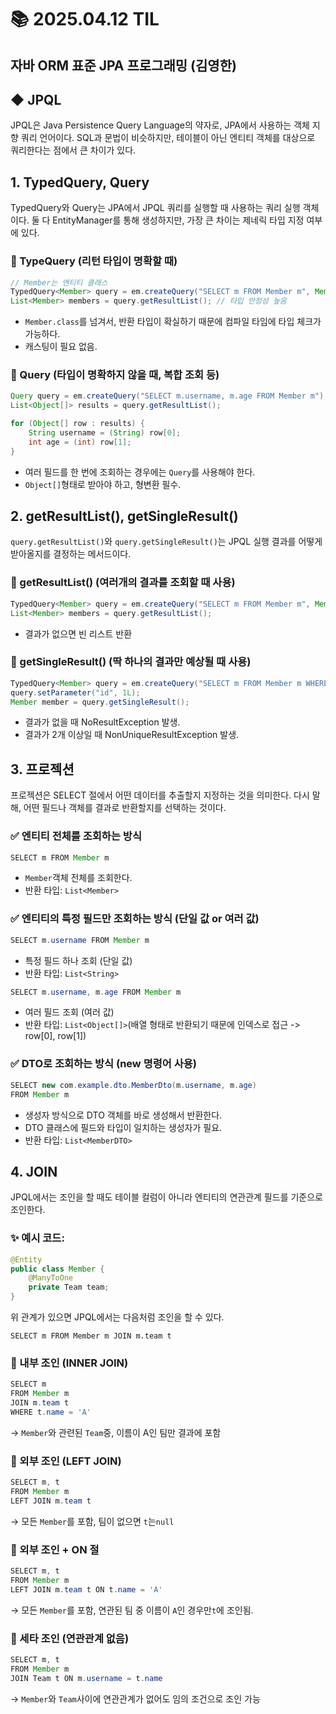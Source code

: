 # 📚 2025.04.12 TIL
## 자바 ORM 표준 JPA 프로그래밍 (김영한)
##  ◆ JPQL
JPQL은 Java Persistence Query Language의 약자로, JPA에서 사용하는 객체 지향 쿼리 언어이다.
SQL과 문법이 비슷하지만, 테이블이 아닌 엔티티 객체를 대상으로 쿼리한다는 점에서 큰 차이가 있다.

## 1. TypedQuery, Query
TypedQuery와 Query는 JPA에서 JPQL 쿼리를 실행할 때 사용하는 쿼리 실행 객체이다.
둘 다 EntityManager를 통해 생성하지만, 가장 큰 차이는 제네릭 타입 지정 여부에 있다.

### 📌 TypeQuery<T> (리턴 타입이 명확할 때)
```java
// Member는 엔티티 클래스
TypedQuery<Member> query = em.createQuery("SELECT m FROM Member m", Member.class);
List<Member> members = query.getResultList(); // 타입 안정성 높음
```
- ```Member.class```를 넘겨서, 반환 타입이 확실하기 때문에 컴파일 타임에 타입 체크가 가능하다.
- 캐스팅이 필요 없음.

### 📌 Query (타입이 명확하지 않을 때, 복합 조회 등)
```java
Query query = em.createQuery("SELECT m.username, m.age FROM Member m");
List<Object[]> results = query.getResultList();

for (Object[] row : results) {
    String username = (String) row[0];
    int age = (int) row[1];
}
```
- 여러 필드를 한 번에 조회하는 경우에는 ```Query```를 사용해야 한다.
- ```Object[]```형태로 받아야 하고, 형변환 필수.

## 2. getResultList(), getSingleResult()
```query.getResultList()```와 ```query.getSingleResult()```는 
JPQL 실행 결과를 어떻게 받아올지를 결정하는 메서드이다.

### 📌 getResultList() (여러개의 결과를 조회할 때 사용)
```java
TypedQuery<Member> query = em.createQuery("SELECT m FROM Member m", Member.class);
List<Member> members = query.getResultList();
```
- 결과가 없으면 빈 리스트 반환

### 📌 getSingleResult() (딱 하나의 결과만 예상될 때 사용)
```java
TypedQuery<Member> query = em.createQuery("SELECT m FROM Member m WHERE m.id = :id", Member.class);
query.setParameter("id", 1L);
Member member = query.getSingleResult();
```
- 결과가 없을 때 NoResultException 발생.
- 결과가 2개 이상일 때 NonUniqueResultException 발생.

## 3. 프로젝션
프로젝션은 SELECT 절에서 어떤 데이터를 추출할지 지정하는 것을 의미한다. 
다시 말해, 어떤 필드나 객체를 결과로 반환할지를 선택하는 것이다.

### ✅ 엔티티 전체를 조회하는 방식
```java
SELECT m FROM Member m
```
- ```Member```객체 전체를 조회한다.
- 반환 타입: ```List<Member>```

### ✅ 엔티티의 특정 필드만 조회하는 방식 (단일 값 or 여러 값)
```java
SELECT m.username FROM Member m
```
- 특정 필드 하나 조회 (단일 값)
- 반환 타입: ```List<String>```

```java
SELECT m.username, m.age FROM Member m
```
- 여러 필드 조회 (여러 값)
- 반환 타입: ```List<Object[]>```(배열 형태로 반환되기 때문에 인덱스로 접근 -> row[0], row[1])

### ✅ DTO로 조회하는 방식 (new 명령어 사용)
```java
SELECT new com.example.dto.MemberDto(m.username, m.age)
FROM Member m
```
- 생성자 방식으로 DTO 객체를 바로 생성해서 반환한다.
- DTO 클래스에 필드와 타입이 일치하는 생성자가 필요.
- 반환 타입: ```List<MemberDTO>```

## 4. JOIN
JPQL에서는 조인을 할 때도 테이블 컬럼이 아니라 엔티티의 연관관계 필드를 기준으로 조인한다.

### ✨ 예시 코드:
```java
@Entity
public class Member {
    @ManyToOne
    private Team team;
}
```
위 관계가 있으면 JPQL에서는 다음처럼 조인을 할 수 있다.
```jpql
SELECT m FROM Member m JOIN m.team t
```

### 📌 내부 조인 (INNER JOIN)
```java
SELECT m
FROM Member m
JOIN m.team t
WHERE t.name = 'A'
```
→ ```Member```와 관련된 ```Team```중, 이름이 A인 팀만 결과에 포함

### 📌 외부 조인 (LEFT JOIN)
```java
SELECT m, t
FROM Member m
LEFT JOIN m.team t
```
→ 모든 ```Member```를 포함, 팀이 없으면 ```t```는```null```

### 📌 외부 조인 + ON 절
```java
SELECT m, t
FROM Member m
LEFT JOIN m.team t ON t.name = 'A'
```
→ 모든 ```Member```를 포함, 연관된 팀 중 이름이 ```A```인 경우만```t```에 조인됨.

### 📌 세타 조인 (연관관계 없음)
```java
SELECT m, t
FROM Member m
JOIN Team t ON m.username = t.name
```
→ ```Member```와 ```Team```사이에 연관관계가 없어도 임의 조건으로 조인 가능

